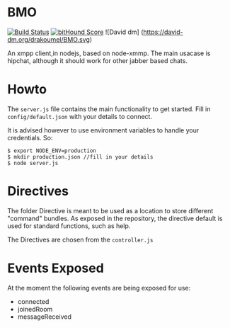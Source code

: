 # BMO

[![Build Status](https://travis-ci.org/drakoumel/BMO.svg?branch=master)](https://travis-ci.org/drakoumel/BMO) [![bitHound Score](https://www.bithound.io/github/drakoumel/BMO/badges/score.svg)](https://www.bithound.io/github/drakoumel/BMO)
![David dm] (https://david-dm.org/drakoumel/BMO.svg)


An xmpp client,in nodejs, based on node-xmmp. The main usacase is hipchat, although it should work for other jabber based chats.


# Howto

The `server.js` file contains the main functionality to get started.
Fill in `config/default.json` with your details to connect.

It is advised however to use environment variables to handle your credentials.
So:

`$ export NODE_ENV=production`   
`$ mkdir production.json //fill in your details`   
`$ node server.js`   


# Directives

The folder Directive is meant to be used as a location to store different "command" bundles.
As exposed in the repository, the directive default is used for standard functions, such as help.

The Directives are chosen from the `controller.js`

# Events Exposed

At the moment the following events are being exposed for use:
* connected
* joinedRoom
* messageReceived
